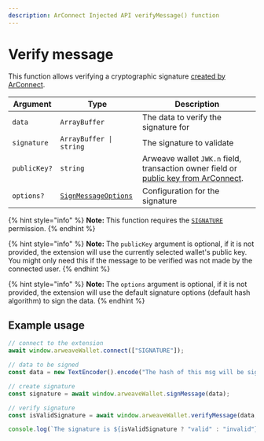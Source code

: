 ```yaml
---
description: ArConnect Injected API verifyMessage() function
---
```


# Verify message

This function allows verifying a cryptographic signature [created by ArConnect](sign-message.md).

| Argument     | Type                                            | Description                                                                                                     |
| ------------ | ----------------------------------------------- | --------------------------------------------------------------------------------------------------------------- |
| `data`       | `ArrayBuffer`                                   | The data to verify the signature for                                                                            |
| `signature`  | `ArrayBuffer \| string`                         | The signature to validate                                                                                       |
| `publicKey?` | `string`                                        | Arweave wallet `JWK.n` field, transaction owner field or [public key from ArConnect](get-active-public-key.md). |
| `options?`   | [`SignMessageOptions`](sign-message.md#options) | Configuration for the signature                                                                                 |

{% hint style="info" %}
**Note:** This function requires the [`SIGNATURE`](connect.md#permissions) permission.
{% endhint %}

{% hint style="info" %}
**Note:** The `publicKey` argument is optional, if it is not provided, the extension will use the currently selected wallet's public key. You might only need this if the message to be verified was not made by the connected user.
{% endhint %}

{% hint style="info" %}
**Note:** The `options` argument is optional, if it is not provided, the extension will use the default signature options (default hash algorithm) to sign the data.
{% endhint %}

## Example usage

```ts
// connect to the extension
await window.arweaveWallet.connect(["SIGNATURE"]);

// data to be signed
const data = new TextEncoder().encode("The hash of this msg will be signed.");

// create signature
const signature = await window.arweaveWallet.signMessage(data);

// verify signature
const isValidSignature = await window.arweaveWallet.verifyMessage(data, signature);

console.log(`The signature is ${isValidSignature ? "valid" : "invalid"}`);
```
